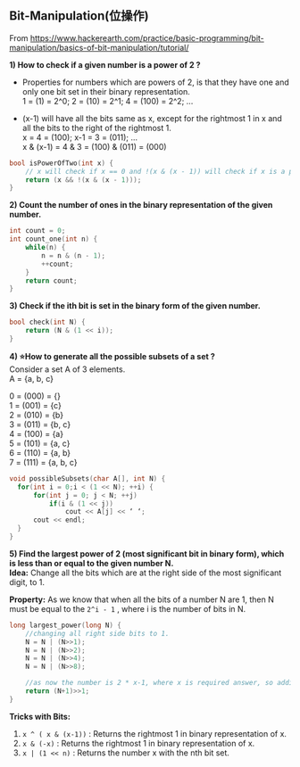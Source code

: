 ## Bit-Manipulation(位操作)
From https://www.hackerearth.com/practice/basic-programming/bit-manipulation/basics-of-bit-manipulation/tutorial/

**1) How to check if a given number is a power of 2 ?**  
* Properties for numbers which are powers of 2, is that they have one and only one bit set in their binary representation.  
1 = (1) = 2^0; 2 = (10) = 2^1; 4 = (100) = 2^2; ...

* (x-1) will have all the bits same as x, except for the rightmost 1 in x and all the bits to the right of the rightmost 1.   
x = 4 = (100); x-1 = 3 = (011); ...  
x & (x-1) = 4 & 3 = (100) & (011) = (000)

```c++
bool isPowerOfTwo(int x) {
    // x will check if x == 0 and !(x & (x - 1)) will check if x is a power of 2 or not
    return (x && !(x & (x - 1)));
}
```


**2) Count the number of ones in the binary representation of the given number.**  
```c++
int count = 0;
int count_one(int n) {
    while(n) {
        n = n & (n - 1);
        ++count;
    }
    return count;
}
```


**3) Check if the ith bit is set in the binary form of the given number.**  
```c++
bool check(int N) {
    return (N & (1 << i));
}
```


**4) :star:How to generate all the possible subsets of a set ?**  
Consider a set A of 3 elements.  
A = {a, b, c}   

0 = (000) = {}  
1 = (001) = {c}  
2 = (010) = {b}  
3 = (011) = {b, c}  
4 = (100) = {a}  
5 = (101) = {a, c}  
6 = (110) = {a, b}  
7 = (111) = {a, b, c}   

```c++
void possibleSubsets(char A[], int N) {
  for(int i = 0;i < (1 << N); ++i) {
      for(int j = 0; j < N; ++j)
          if(i & (1 << j))
              cout << A[j] << ‘ ‘;
      cout << endl;
  }
}
```


**5) Find the largest power of 2 (most significant bit in binary form), which is less than or equal to the given number N.**  
**Idea:** Change all the bits which are at the right side of the most significant digit, to 1.  

**Property:** As we know that when all the bits of a number N are 1, then N must be equal to the `2^i - 1` , where i is the number of bits in N.   

```c++
long largest_power(long N) {
    //changing all right side bits to 1.
    N = N | (N>>1);
    N = N | (N>>2);
    N = N | (N>>4);
    N = N | (N>>8);

    //as now the number is 2 * x-1, where x is required answer, so adding 1 and dividing it by 2. 
    return (N+1)>>1;
}
```


**Tricks with Bits:**  
1) `x ^ ( x & (x-1))` : Returns the rightmost 1 in binary representation of x.   
2) `x & (-x)` : Returns the rightmost 1 in binary representation of x.  
3) `x | (1 << n)` : Returns the number x with the nth bit set. 
